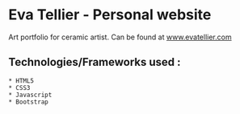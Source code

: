 # Eva Tellier - Personal website

Art portfolio for ceramic artist.
Can be found at www.evatellier.com


## Technologies/Frameworks used : 
    * HTML5
    * CSS3
    * Javascript
    * Bootstrap
